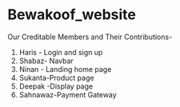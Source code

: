 # Bewakoof_website
Our Creditable Members and Their Contributions-
1. Haris - Login and sign up
2. Shabaz- Navbar
3. Ninan - Landing home page
4. Sukanta-Product page
5. Deepak -Display page
6. Sahnawaz-Payment Gateway